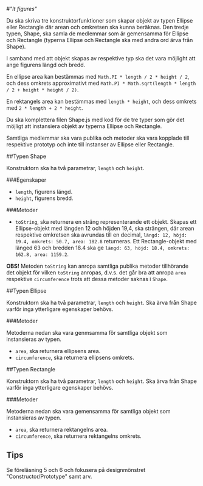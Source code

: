 #_"It figures"_

Du ska skriva tre konstruktorfunktioner som skapar objekt av typen Ellipse eller Rectangle där arean och omkretsen ska kunna beräknas. Den tredje typen, Shape, ska samla de medlemmar som är gemensamma för Ellipse och Rectangle (typerna Ellipse och Rectangle ska med andra ord ärva från Shape).  

I samband med att objekt skapas av respektive typ ska det vara möjlight att ange figurens längd och bredd.  

En ellipse area kan bestämmas med `Math.PI * length / 2 * height / 2`, och dess omkrets approximativt med `Math.PI * Math.sqrt(length * length / 2 + height * height / 2)`.

En rektangels area kan bestämmas med `length * height`, och dess omkrets med `2 * length + 2 * height`.

Du ska komplettera filen Shape.js med kod för de tre typer som gör det möjligt att instansiera objekt av typerna Ellipse och Rectangle.

Samtliga medlemmar ska vara publika och metoder ska vara kopplade till respektive prototyp och inte till instanser av Ellipse eller Rectangle.   

##Typen Shape

Konstruktorn ska ha två parametrar, `length` och `height`.

###Egenskaper
- `length`, figurens längd.
- `height`, figurens bredd.

###Metoder
- `toString`, ska returnera en sträng representerande ett objekt. Skapas ett Ellipse-objekt med längden 12 och höjden 19,4, ska strängen, där arean respektive omkretsen ska avrundas till en decimal, `längd: 12, höjd: 19.4, omkrets: 50.7, area: 182.8` returneras. Ett Rectangle-objekt med länged 63 och bredden 18.4 ska ge `längd: 63, höjd: 18.4, omkrets: 162.8, area: 1159.2`.

**OBS!** Metoden `toString` kan anropa samtliga publika metoder tillhörande det objekt för vilken `toString` anropas, d.v.s. det går bra att anropa `area` respektive `circumference` trots att dessa metoder saknas i `Shape`.   

##Typen Ellipse

Konstruktorn ska ha två parametrar, `length` och `height`. Ska ärva från Shape varför inga ytterligare egenskaper behövs.

###Metoder

Metoderna nedan ska vara genmsamma för samtliga objekt som instansieras av typen.

- `area`, ska returnera ellipsens area.
- `circumference`, ska returnera ellipsens omkrets.

##Typen Rectangle

Konstruktorn ska ha två parametrar, `length` och `height`. Ska ärva från Shape varför inga ytterligare egenskaper behövs.

###Metoder

Metoderna nedan ska vara gemensamma för samtliga objekt som instansieras av typen.

- `area`, ska returnera rektangelns area.
- `circumference`, ska returnera rektangelns omkrets.

## Tips

Se föreläsning 5 och 6 och fokusera på designmönstret "Constructor/Prototype" samt arv.

